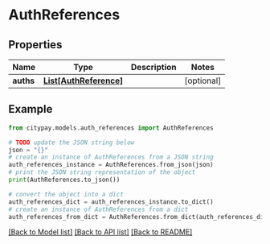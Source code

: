 # AuthReferences


## Properties

Name | Type | Description | Notes
------------ | ------------- | ------------- | -------------
**auths** | [**List[AuthReference]**](AuthReference.md) |  | [optional] 

## Example

```python
from citypay.models.auth_references import AuthReferences

# TODO update the JSON string below
json = "{}"
# create an instance of AuthReferences from a JSON string
auth_references_instance = AuthReferences.from_json(json)
# print the JSON string representation of the object
print(AuthReferences.to_json())

# convert the object into a dict
auth_references_dict = auth_references_instance.to_dict()
# create an instance of AuthReferences from a dict
auth_references_from_dict = AuthReferences.from_dict(auth_references_dict)
```
[[Back to Model list]](../README.md#documentation-for-models) [[Back to API list]](../README.md#documentation-for-api-endpoints) [[Back to README]](../README.md)



